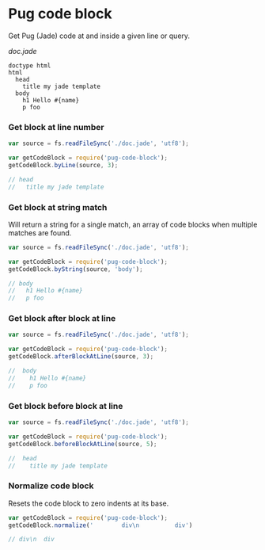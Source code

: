 # Pug code block
Get Pug (Jade) code at and inside a given line or query.


_doc.jade_
```jade
doctype html
html
  head
    title my jade template
  body
    h1 Hello #{name}
    p foo
```

### Get block at line number
```js
var source = fs.readFileSync('./doc.jade', 'utf8');

var getCodeBlock = require('pug-code-block');
getCodeBlock.byLine(source, 3);

// head
//   title my jade template
```

### Get block at string match
Will return a string for a single match, an array of code blocks when multiple matches are found.

```js
var source = fs.readFileSync('./doc.jade', 'utf8');

var getCodeBlock = require('pug-code-block');
getCodeBlock.byString(source, 'body');

// body
//   h1 Hello #{name}
//   p foo
```

### Get block after block at line
```js
var source = fs.readFileSync('./doc.jade', 'utf8');

var getCodeBlock = require('pug-code-block');
getCodeBlock.afterBlockAtLine(source, 3);

//  body
//    h1 Hello #{name}
//    p foo
```

### Get block before block at line
```js
var source = fs.readFileSync('./doc.jade', 'utf8');

var getCodeBlock = require('pug-code-block');
getCodeBlock.beforeBlockAtLine(source, 5);

//  head
//    title my jade template
```

### Normalize code block
Resets the code block to zero indents at its base.

```js
var getCodeBlock = require('pug-code-block');
getCodeBlock.normalize('        div\n          div')

// div\n  div
```